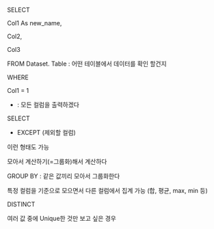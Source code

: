 SELECT

Col1 As new_name,

Col2,

Col3

FROM Dataset. Table : 어떤 테이블에서 데이터를 확인 할건지

WHERE

Col1 = 1



* : 모든 컬럼을 출력하겠다
  
SELECT

 * EXCEPT (제외할 컬럼)

   
이런 형태도 가능


모아서 계산하기(=그룹화)해서 계산하다


GROUP BY : 같은 값끼리 모아서 그룹화한다

특정 컬럼을 기준으로 모으면서 다른 컬럼에서 집계 가능 (합, 평균, max, min 등)


DISTINCT 

여러 값 중에 Unique한 것만 보고 싶은 경우
